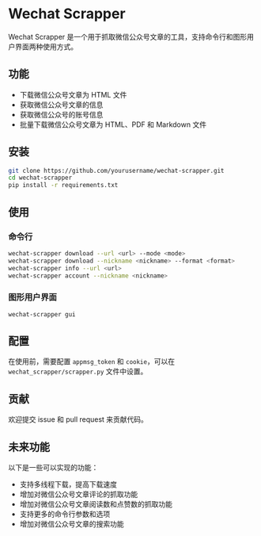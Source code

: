 # Wechat Scrapper

Wechat Scrapper 是一个用于抓取微信公众号文章的工具，支持命令行和图形用户界面两种使用方式。

## 功能

- 下载微信公众号文章为 HTML 文件
- 获取微信公众号文章的信息
- 获取微信公众号的账号信息
- 批量下载微信公众号文章为 HTML、PDF 和 Markdown 文件

## 安装

```bash
git clone https://github.com/yourusername/wechat-scrapper.git
cd wechat-scrapper
pip install -r requirements.txt
```

## 使用

### 命令行

```bash
wechat-scrapper download --url <url> --mode <mode>
wechat-scrapper download --nickname <nickname> --format <format>
wechat-scrapper info --url <url>
wechat-scrapper account --nickname <nickname>
```

### 图形用户界面

```bash
wechat-scrapper gui
```

## 配置

在使用前，需要配置 `appmsg_token` 和 `cookie`，可以在 `wechat_scrapper/scrapper.py` 文件中设置。

## 贡献

欢迎提交 issue 和 pull request 来贡献代码。

## 未来功能

以下是一些可以实现的功能：

- 支持多线程下载，提高下载速度
- 增加对微信公众号文章评论的抓取功能
- 增加对微信公众号文章阅读数和点赞数的抓取功能
- 支持更多的命令行参数和选项
- 增加对微信公众号文章的搜索功能
